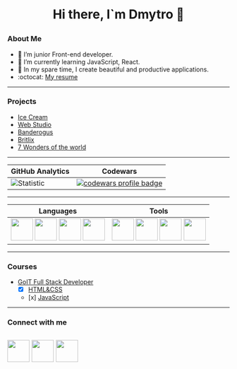 # <p align="center">Hi there, I`m Dmytro 👋</p>

### About Me
 - :telescope: I’m junior Front-end developer.
 - :seedling: I’m currently learning JavaScript, React.
 - :milky_way: In my spare time, I create beautiful and productive applications.
 - :octocat: [My resume](https://savchyndd.github.io/resume/)
---


### Projects 
- [Ice Cream](https://savchyndd.github.io/team-project-ic/)
- [Web Studio](https://savchyndd.github.io/web-studio/)
- [Banderogus](https://savchyndd.github.io/goit-test-drive/)
- [Britlix](https://savchyndd.github.io/goit-britlex/)
- [7 Wonders of the world](https://savchyndd.github.io/seven-wonders-world/)
---


| **GitHub Analytics** | **Codewars** |
|----------------------|---------------|
| ![Statistic](https://github-readme-stats.vercel.app/api/top-langs/?username=savchyndd&layout=compact&theme=github_dark&border_color=1d1d1f&card_width=400) | <a href="https://www.codewars.com/users/svchyndd"><img src="https://www.codewars.com/users/savchyndd/badges/large" alt="codewars profile badge"></a> |
---


| **Languages** | **Tools** |
|---------------|-----------|
| <img src="https://user-images.githubusercontent.com/96209694/197349404-84265127-4f0e-4c09-870c-b8fa2aa1fdde.png" style="width:50px; height:50px"> <img src="https://user-images.githubusercontent.com/96209694/197349416-a35cbd14-1553-49d3-b4e1-43c50f50bb7e.png" style="width:50px; height:50px"> <img src="https://user-images.githubusercontent.com/96209694/197349421-fe45089b-2d88-4c5a-bc91-84cec9f67fd0.png" style="width:50px; height:50px"> <img src="https://user-images.githubusercontent.com/96209694/197349430-7ebc6bc6-feec-4442-bc84-d78dd70f4595.png" style="width:50px; height:50px"> | <img src="https://user-images.githubusercontent.com/96209694/197349543-a4c2643a-edc4-4bae-98ca-2c0d21a0ccd7.png" style="width:50px; height:50px"> <img src="https://user-images.githubusercontent.com/96209694/197349557-da93dd89-1999-4a45-9eee-4918d2854d1d.png" style="width:50px; height:50px"> <img src="https://user-images.githubusercontent.com/96209694/197349632-5ae55138-5f75-41f8-a255-9580f41d3eab.png" style="width:50px; height:50px"> <img src="https://user-images.githubusercontent.com/96209694/197349689-1e6ee8b1-7c3f-429b-9bc7-2c03f6cd33fa.png" style="width:50px; height:50px"> |
---

### Courses 
- [GoIT Full Stack Developer](https://github.com/savchyndd/hw-goit-fullstack/blob/main/README.md#home-work-goit-course-full-stack-developer)   
  - [x] [HTML&CSS](https://github.com/savchyndd/hw-goit-fullstack/blob/main/README.md#html--css)   
  - [х] [JavaScript](https://github.com/savchyndd/hw-goit-fullstack/blob/main/README.md#javascript)   
---

### Connect with me
[<img src="https://user-images.githubusercontent.com/96209694/197349837-9a197b23-2a08-4c01-92b9-22c9cfca6faa.png" style="width:50px; height:50px" >](https://github.com/savchyndd)
[<img src="https://user-images.githubusercontent.com/96209694/197349355-31009bb6-8171-4533-adf5-2d1f60d00230.png" style="width:50px; height:50px" >](https://www.linkedin.com/in/savchyndd/)
[<img src="https://user-images.githubusercontent.com/96209694/197350945-d92dab8d-5075-4a38-9065-25325ba8cac4.png" style="width:50px; height:50px" >](mailto:savchyndd@gmail.com)
---

<!-- ![React](https://img.shields.io/badge/React-20232A?style=for-the-badge&logo=react&logoColor=61DAFB)
![TypeScript](https://img.shields.io/badge/typescript-%23007ACC.svg?style=for-the-badge&logo=typescript&logoColor=white)
![Webpack](https://img.shields.io/badge/webpack-%238DD6F9.svg?style=for-the-badge&logo=webpack&logoColor=black) -->

